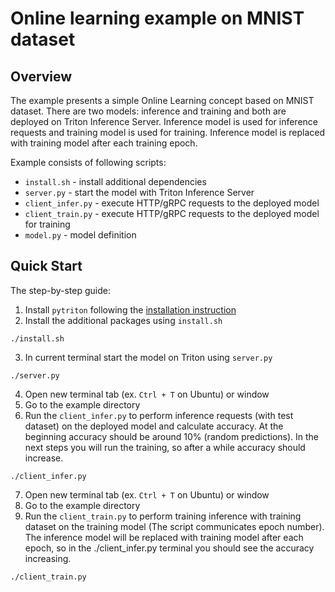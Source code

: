 <!--
Copyright (c) 2023, NVIDIA CORPORATION. All rights reserved.

Licensed under the Apache License, Version 2.0 (the "License");
you may not use this file except in compliance with the License.
You may obtain a copy of the License at

    http://www.apache.org/licenses/LICENSE-2.0

Unless required by applicable law or agreed to in writing, software
distributed under the License is distributed on an "AS IS" BASIS,
WITHOUT WARRANTIES OR CONDITIONS OF ANY KIND, either express or implied.
See the License for the specific language governing permissions and
limitations under the License.
-->

# Online learning example on MNIST dataset

## Overview

The example presents a simple Online Learning concept based on MNIST dataset.
There are two models: inference and training and both are deployed on Triton Inference Server.
Inference model is used for inference requests and training model is used for training.
Inference model is replaced with training model after each training epoch.

Example consists of following scripts:

- `install.sh` - install additional dependencies
- `server.py` - start the model with Triton Inference Server
- `client_infer.py` - execute HTTP/gRPC requests to the deployed model
- `client_train.py` - execute HTTP/gRPC requests to the deployed model for training
- `model.py` - model definition

## Quick Start

The step-by-step guide:

1. Install `pytriton` following the [installation instruction](../../README.md#installation)
2. Install the additional packages using `install.sh`

```shell
./install.sh
```

3. In current terminal start the model on Triton using `server.py`

```shell
./server.py
```

4. Open new terminal tab (ex. `Ctrl + T` on Ubuntu) or window
5. Go to the example directory
6. Run the `client_infer.py` to perform inference requests (with test dataset) on the deployed model
and calculate accuracy. At the beginning accuracy should be around 10% (random predictions).
In the next steps you will run the training, so after a while accuracy should increase.

```shell
./client_infer.py
```

7. Open new terminal tab (ex. `Ctrl + T` on Ubuntu) or window
8. Go to the example directory
9. Run the `client_train.py` to perform training inference with training dataset on the training model
(The script communicates epoch number). The inference model will be replaced with training model after each epoch,
so in the ./client_infer.py terminal you should see the accuracy increasing.

```shell
./client_train.py
```
